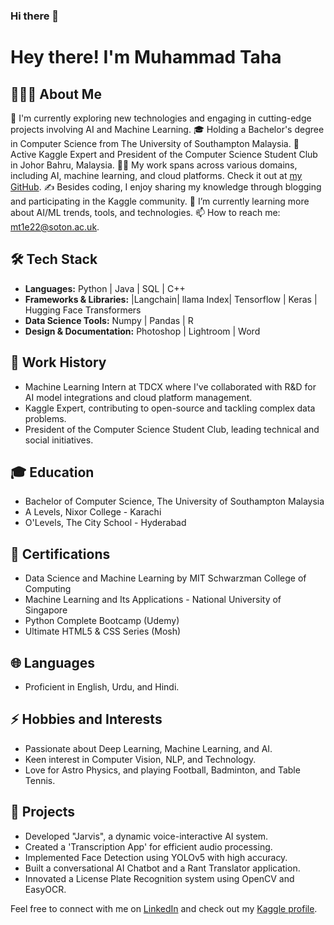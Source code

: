 ### Hi there 👋
# Hey there! I'm Muhammad Taha

## 👨🏻‍💻 About Me

🔭 I'm currently exploring new technologies and engaging in cutting-edge projects involving AI and Machine Learning.
🎓 Holding a Bachelor's degree in Computer Science from The University of Southampton Malaysia.
💼 Active Kaggle Expert and President of the Computer Science Student Club in Johor Bahru, Malaysia.
👨‍💻 My work spans across various domains, including AI, machine learning, and cloud platforms. Check it out at [my GitHub](www.github.com/taham655).
✍️ Besides coding, I enjoy sharing my knowledge through blogging and participating in the Kaggle community.
🌱 I’m currently learning more about AI/ML trends, tools, and technologies.
📫 How to reach me: [mt1e22@soton.ac.uk](mailto:mt1e22@soton.ac.uk).

## 🛠 Tech Stack

- **Languages:** Python | Java | SQL | C++
- **Frameworks & Libraries:** |Langchain| llama Index| Tensorflow | Keras | Hugging Face Transformers
- **Data Science Tools:** Numpy | Pandas | R
- **Design & Documentation:** Photoshop | Lightroom | Word

## 📖 Work History

- Machine Learning Intern at TDCX where I've collaborated with R&D for AI model integrations and cloud platform management.
- Kaggle Expert, contributing to open-source and tackling complex data problems.
- President of the Computer Science Student Club, leading technical and social initiatives.

## 🎓 Education

- Bachelor of Computer Science, The University of Southampton Malaysia
- A Levels, Nixor College - Karachi
- O'Levels, The City School - Hyderabad

## 🏅 Certifications

- Data Science and Machine Learning by MIT Schwarzman College of Computing
- Machine Learning and Its Applications - National University of Singapore
- Python Complete Bootcamp (Udemy)
- Ultimate HTML5 & CSS Series (Mosh)

## 🌐 Languages

- Proficient in English, Urdu, and Hindi.

## ⚡ Hobbies and Interests

- Passionate about Deep Learning, Machine Learning, and AI.
- Keen interest in Computer Vision, NLP, and Technology.
- Love for Astro Physics, and playing Football, Badminton, and Table Tennis.

## 🚀 Projects

- Developed "Jarvis", a dynamic voice-interactive AI system.
- Created a 'Transcription App' for efficient audio processing.
- Implemented Face Detection using YOLOv5 with high accuracy.
- Built a conversational AI Chatbot and a Rant Translator application.
- Innovated a License Plate Recognition system using OpenCV and EasyOCR.

Feel free to connect with me on [LinkedIn](https://www.linkedin.com/in/mtaha21/) and check out my [Kaggle profile](https://www.kaggle.com/gfxtaha).

<!--
**taham655/taham655** is a ✨ _special_ ✨ repository because its `README.md` (this file) appears on your GitHub profile.

Here are some ideas to get you started:

- 🔭 I’m currently working on ...
- 🌱 I’m currently learning ...
- 👯 I’m looking to collaborate on ...
- 🤔 I’m looking for help with ...
- 💬 Ask me about ...
- 📫 How to reach me: ...
- 😄 Pronouns: ...
- ⚡ Fun fact: ...
-->
